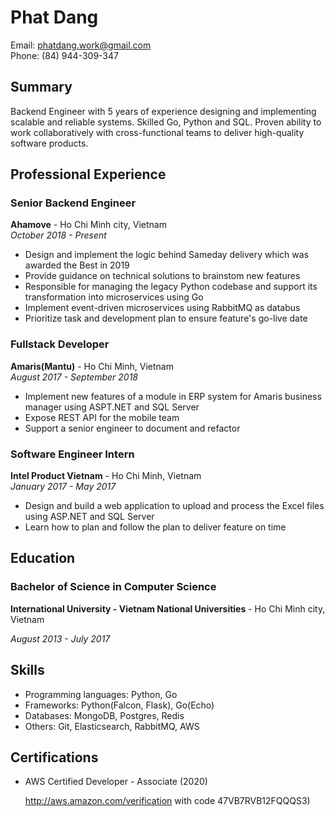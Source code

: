 # Phat Dang

Email: phatdang.work@gmail.com<br>
Phone: (84) 944-309-347

## Summary

Backend Engineer with 5 years of experience designing and implementing scalable and reliable systems. Skilled Go, Python and SQL. Proven ability to work collaboratively with cross-functional teams to deliver high-quality software products.

## Professional Experience

### Senior Backend Engineer

**Ahamove** - Ho Chi Minh city, Vietnam<br>
*October 2018 - Present*

- Design and implement the logic behind Sameday delivery which was awarded the Best in 2019
- Provide guidance on technical solutions to brainstom new features
- Responsible for managing the legacy Python codebase and support its transformation into microservices using Go
- Implement event-driven microservices using RabbitMQ as databus
- Prioritize task and development plan to ensure feature's go-live date

### Fullstack Developer

**Amaris(Mantu)** - Ho Chi Minh, Vietnam<br>
*August 2017 - September 2018*

- Implement new features of a module in ERP system for Amaris business manager using ASPT.NET and SQL Server
- Expose REST API for the mobile team
- Support a senior engineer to document and refactor

### Software Engineer Intern
**Intel Product Vietnam** - Ho Chi Minh, Vietnam<br>
*January 2017 - May 2017*

- Design and build a web application to upload and process the Excel files using ASP.NET and SQL Server
- Learn how to plan and follow the plan to deliver feature on time

## Education

### Bachelor of Science in Computer Science

**International University - Vietnam National Universities** - Ho Chi Minh city, Vietnam

*August 2013 - July 2017*

## Skills

- Programming languages: Python, Go
- Frameworks: Python(Falcon, Flask), Go(Echo)
- Databases: MongoDB, Postgres, Redis
- Others: Git, Elasticsearch, RabbitMQ, AWS
  

## Certifications

- AWS Certified Developer - Associate (2020) 
  
  http://aws.amazon.com/verification with code 47VB7RVB12FQQQS3)